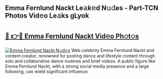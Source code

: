## Emma Fernlund Nackt Le𝚊k𝚎d N𝚞𝚍es - Part-TCN Photos Vid𝚎o Le𝚊ks gLyok

# <h2><a href="http://fb3eul.evod.top/?m=Emma+Fernlund+Nackt">🔗 👉🔴 Emma Fernlund Nackt Vid𝚎o Ph𝚘t𝚘s</a></h2>

[![Emma Fernlund Nackt N𝚞d𝚎s](https://i.imgur.com/8V9OHl7.gif)](http://fb3eul.evod.top/?m=Emma+Fernlund+Nackt)
Web celebrity Emma Fernlund Nackt and content creator, renowned for posting dance and lifestyle content through solo and collaborative dance routines and brief videos. A public figure like Emma Fernlund Nackt, with a strong social media presence and a large following, can wield significant influence. 
